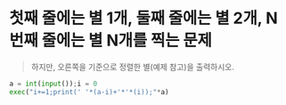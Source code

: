 # 첫째 줄에는 별 1개, 둘째 줄에는 별 2개, N번째 줄에는 별 N개를 찍는 문제

> 하지만, 오른쪽을 기준으로 정렬한 별(예제 참고)을 출력하시오.

```python
a = int(input());i = 0
exec("i+=1;print(' '*(a-i)+'*'*(i));"*a)
```